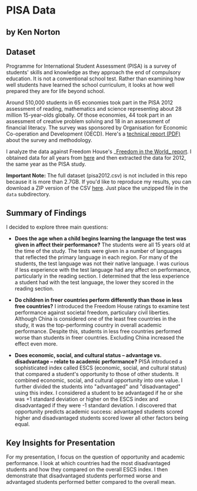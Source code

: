 # PISA Data
## by Ken Norton

## Dataset

Programme for International Student Assessment (PISA) is a survey of students' skills and knowledge as they approach the end of compulsory education. It is not a conventional school test. Rather than examining how well students have learned the school curriculum, it looks at how well prepared they are for life beyond school.

Around 510,000 students in 65 economies took part in the PISA 2012 assessment of reading, mathematics and science representing about 28 million 15-year-olds globally. Of those economies, 44 took part in an assessment of creative problem solving and 18 in an assessment of financial literacy. The survey was sponsored by Organisation for Economic Co-operation and Development (OECD). Here's a [technical report (PDF)](PISA-2012-technical-report-final.pdf) about the survey and methodology.

I analyze the data against Freedom House's _[Freedom in the World_ report](https://en.wikipedia.org/wiki/Freedom_in_the_World#cite_note-FITW-2012-11). I obtained data for all years from [here](https://freedomhouse.org/content/freedom-world-data-and-resources) and then extracted the data for 2012, the same year as the PISA study.

**Important Note:** The full dataset (pisa2012.csv) is not included in this repo because it is more than 2.7GB. If you'd like to reproduce my results, you can download a ZIP version of the CSV [here](https://www.google.com/url?q=https://s3.amazonaws.com/udacity-hosted-downloads/ud507/pisa2012.csv.zip&sa=D&ust=1558738943385000). Just place the unzipped file in the `data` subdirectory.


## Summary of Findings

I decided to explore three main questions:

* **Does the age when a child begins learning the language the test was given in affect their performance?** The students were all 15 years old at the time of the study. The tests were given in a number of languages that reflected the primary language in each region. For many of the students, the test language was not their native language. I was curious if less experience with the test language had any affect on performance, particularly in the reading section. I determined that the less experience a student had with the test language, the lower they scored in the reading section.

* **Do children in freer countries perform differently than those in less free countries?** I introduced the Freedom House ratings to examine test performance against societal freedom, particulary civil liberties. Although China is considered one of the least free countries in the study, it was the top-performing country in overall academic performance. Despite this, students in less free countries performed worse than students in freer countries. Excluding China increased the effect even more. 

* **Does economic, social, and cultural status – advantage vs. disadvantage – relate to academic performance?** PISA introduced a sophisticated index called ESCS (economic, social, and cultural status) that compared a student's opportunity to those of other students. It combined economic, social, and cultural opportunity into one value. I further divided the students into "advantaged" and "disadvantaged" using this index. I considered a student to be advantaged if he or she was +1 standard deviation or higher on the ESCS index and disadvantaged if they were -1 standard deviation. I discovered that opportunity predicts academic success: advantaged students scored higher and disadvantaged students scored lower all other factors being equal.

## Key Insights for Presentation

For my presentation, I focus on the question of opportunity and academic performance. I look at which countries had the most disadvantaged students and how they compared on the overall ESCS index. I then demonstrate that disadvantaged students performed worse and advantaged students performed better compared to the overall mean.
